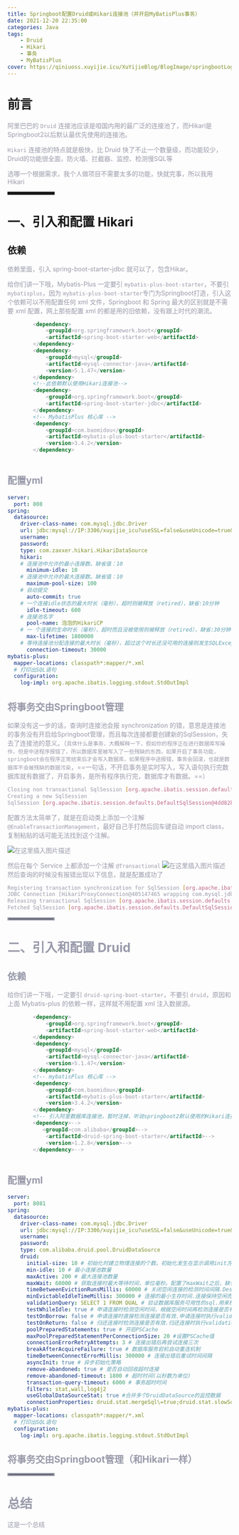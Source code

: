 ```yaml
---
title: Springboot配置Druid或Hikari连接池（并开启MyBatisPlus事务）
date: 2021-12-20 22:35:00
categories: Java
tags:
    - Druid
    - Hikari
    - 事务
    - MyBatisPlus
cover: https://qiniuoss.xuyijie.icu/XuYijieBlog/BlogImage/springbootLogo.jpeg
---
```

# 前言

<font color=#999AAA >阿里巴巴的 `Druid` 连接池应该是咱国内用的最广泛的连接池了，而Hikari是Springboot2以后默认最优先使用的连接池。</font>

<font color=#999AAA > `Hikari` 连接池的特点就是极快，比 Druid 快了不止一个数量级，而功能较少，Druid的功能很全面，防火墙、拦截器、监控、检测慢SQL等</font>

<font color=#999AAA >选哪一个根据需求，我个人做项目不需要太多的功能，快就完事，所以我用 Hikari</font>

<hr style=" border:solid; width:100px; height:1px;" color=#000000 size=1">


# 一、引入和配置 Hikari
##  依赖



<font color=#999AAA >依赖里面，引入 spring-boot-starter-jdbc 就可以了，包含Hikar。

<font color=#999AAA >给你们讲一下哦，Mybatis-Plus 一定要引 `mybatis-plus-boot-starter`，不要引 `mybatisplus`，因为 `mybatis-plus-boot-starter`专门为Springboot打造，引入这个依赖可以不用配置任何 xml 文件，Springboot 和 Spring 最大的区别就是不需要 xml 配置，网上那些配置 xml 的都是用的旧依赖，没有跟上时代的潮流。

```xml
		<dependency>
            <groupId>org.springframework.boot</groupId>
            <artifactId>spring-boot-starter-web</artifactId>
        </dependency>
        <dependency>
            <groupId>mysql</groupId>
            <artifactId>mysql-connector-java</artifactId>
            <version>5.1.47</version>
        </dependency>
        <!--此依赖默认使用Hikari连接池-->
        <dependency>
            <groupId>org.springframework.boot</groupId>
            <artifactId>spring-boot-starter-jdbc</artifactId>
        </dependency>
        <!-- MybatisPlus 核心库 -->
        <dependency>
            <groupId>com.baomidou</groupId>
            <artifactId>mybatis-plus-boot-starter</artifactId>
            <version>3.4.2</version>
        </dependency>
		
```


##  配置yml

```yaml
server:
  port: 808
spring:
  datasource:
    driver-class-name: com.mysql.jdbc.Driver
    url: jdbc:mysql://IP:3306/xuyijie_icu?useSSL=false&useUnicode=true&characterEncoding=UTF-8
    username:
    password:
    type: com.zaxxer.hikari.HikariDataSource
    hikari:
    # 连接池中允许的最小连接数。缺省值：10
      minimum-idle: 10
    # 连接池中允许的最大连接数。缺省值：10
      maximum-pool-size: 100
    # 自动提交
      auto-commit: true
    # 一个连接idle状态的最大时长（毫秒），超时则被释放（retired），缺省:10分钟
      idle-timeout: 600
    # 连接池名字
      pool-name: 泡泡的HikariCP
    # 一 个连接的生命时长（毫秒），超时而且没被使用则被释放（retired），缺省:30分钟，建议设置比数据库超时时长少30秒
      max-lifetime: 1800000
    # 等待连接池分配连接的最大时长（毫秒），超过这个时长还没可用的连接则发生SQLException， 缺省:30秒
      connection-timeout: 30000    
mybatis-plus:
  mapper-locations: classpath*:mapper/*.xml
  # 打印出SQL语句
  configuration:
    log-impl: org.apache.ibatis.logging.stdout.StdOutImpl
```

## 将事务交由Springboot管理

<font color=#999AAA >如果没有这一步的话，查询时连接池会报 synchronization 的错，意思是连接池的事务没有开启给Springboot管理，而且每次连接都要创建新的SqlSession，失去了连接池的意义。（`具体什么是事务，大概解释一下，假如你的程序正在进行数据库写操作，但是中途程序报错了，所以数据库里被写入了一些残缺的东西，如果开启了事务功能，springboot会在程序正常结束后才会写入数据库，如果程序中途报错，事务会回滚，也就是数据库不会被残缺的数据污染`，==一句话，不开启事务是实时写入，写入语句执行完数据库就有数据了，开启事务，是所有程序执行完，数据库才有数据。==）

```bash
Closing non transactional SqlSession [org.apache.ibatis.session.defaults.DefaultSqlSession@6d8811ab]
Creating a new SqlSession
SqlSession [org.apache.ibatis.session.defaults.DefaultSqlSession@4dd82b9a] was not registered for synchronization because synchronization is not active
```

<font color=#999AAA >配置方法太简单了，就是在启动类上添加一个注解 `@EnableTransactionManagement`，最好自己手打然后回车键自动 import class，复制粘贴的话可能无法找到这个注解。

![在这里插入图片描述](https://qiniuoss.xuyijie.icu/XuYijieBlog/BlogImage/连接池0.png)

<font color=#999AAA >然后在每个 Service 上都添加一个注解 `@Transactional`
![在这里插入图片描述](https://qiniuoss.xuyijie.icu/XuYijieBlog/BlogImage/连接池1.png)
<font color=#999AAA >然后查询的时候没有报错出现以下信息，就是配置成功了

```bash
Registering transaction synchronization for SqlSession [org.apache.ibatis.session.defaults.DefaultSqlSession@3c34c1ee]
JDBC Connection [HikariProxyConnection@405147465 wrapping com.mysql.jdbc.JDBC4Connection@7e6e118a] will be managed by Spring
Releasing transactional SqlSession [org.apache.ibatis.session.defaults.DefaultSqlSession@3c34c1ee]
Fetched SqlSession [org.apache.ibatis.session.defaults.DefaultSqlSession@3c34c1ee] from current transactio
```


<hr style=" border:solid; width:100px; height:1px;" color=#000000 size=1">


# 二、引入和配置 Druid
## 依赖

<font color=#999AAA >给你们讲一下哦，一定要引 `druid-spring-boot-starter`，不要引 `druid`，原因和上面 Mybatis-plus 的依赖一样，这样就不用配置 xml 注入数据源。

```xml
		<dependency>
            <groupId>org.springframework.boot</groupId>
            <artifactId>spring-boot-starter-web</artifactId>
        </dependency>
        <dependency>
            <groupId>mysql</groupId>
            <artifactId>mysql-connector-java</artifactId>
            <version>5.1.47</version>
        </dependency>
        <!-- mybatisPlus 核心库 -->
        <dependency>
            <groupId>com.baomidou</groupId>
            <artifactId>mybatis-plus-boot-starter</artifactId>
            <version>3.4.2</version>
        </dependency>
        <!-- 引入阿里数据库连接池，暂时注掉，听说springboot2默认使用的Hikari连接池最快 -->
        <dependency>-->
           <groupId>com.alibaba</groupId>-->
            <artifactId>druid-spring-boot-starter</artifactId>-->
            <version>1.2.8</version>-->
        </dependency>-->
		
```


## 配置yml


```yaml
server:
  port: 8081
spring:
  datasource:
    driver-class-name: com.mysql.jdbc.Driver
    url: jdbc:mysql://IP:3306/xuyijie_icu?useSSL=false&useUnicode=true&characterEncoding=UTF-8
    username:
    password:
    type: com.alibaba.druid.pool.DruidDataSource
    druid:
      initial-size: 10 # 初始化时建立物理连接的个数。初始化发生在显示调用init方法，或者第一次getConnection时
      min-idle: 10 # 最小连接池数量
      maxActive: 200 # 最大连接池数量
      maxWait: 60000 # 获取连接时最大等待时间，单位毫秒。配置了maxWait之后，缺省启用公平锁，并发效率会有所下降，如果需要可以通过配置
      timeBetweenEvictionRunsMillis: 60000 # 关闭空闲连接的检测时间间隔.Destroy线程会检测连接的间隔时间，如果连接空闲时间大于等于minEvictableIdleTimeMillis则关闭物理连接。
      minEvictableIdleTimeMillis: 300000 # 连接的最小生存时间.连接保持空闲而不被驱逐的最小时间
      validationQuery: SELECT 1 FROM DUAL # 验证数据库服务可用性的sql.用来检测连接是否有效的sql 因数据库方言而差, 例如 oracle 应该写成 SELECT 1 FROM DUAL
      testWhileIdle: true # 申请连接时检测空闲时间，根据空闲时间再检测连接是否有效.建议配置为true，不影响性能，并且保证安全性。申请连接的时候检测，如果空闲时间大于timeBetweenEvictionRun
      testOnBorrow: false # 申请连接时直接检测连接是否有效.申请连接时执行validationQuery检测连接是否有效，做了这个配置会降低性能。
      testOnReturn: false # 归还连接时检测连接是否有效.归还连接时执行validationQuery检测连接是否有效，做了这个配置会降低性能。
      poolPreparedStatements: true # 开启PSCache
      maxPoolPreparedStatementPerConnectionSize: 20 #设置PSCache值
      connectionErrorRetryAttempts: 3 # 连接出错后再尝试连接三次
      breakAfterAcquireFailure: true # 数据库服务宕机自动重连机制
      timeBetweenConnectErrorMillis: 300000 # 连接出错后重试时间间隔
      asyncInit: true # 异步初始化策略
      remove-abandoned: true # 是否自动回收超时连接
      remove-abandoned-timeout: 1800 # 超时时间(以秒数为单位)
      transaction-query-timeout: 6000 # 事务超时时间
      filters: stat,wall,log4j2
      useGlobalDataSourceStat: true #合并多个DruidDataSource的监控数据
      connectionProperties: druid.stat.mergeSql\=true;druid.stat.slowSqlMillis\=5000 #通过connectProperties属性来打开mergeSql功能；慢SQL记录
mybatis-plus:
  mapper-locations: classpath*:mapper/*.xml
  # 打印出SQL语句
  configuration:
    log-impl: org.apache.ibatis.logging.stdout.StdOutImpl
```


## 将事务交由Springboot管理（和Hikari一样）

<hr style=" border:solid; width:100px; height:1px;" color=#000000 size=1">

# 总结
<font color=#999AAA >这是一个总结
